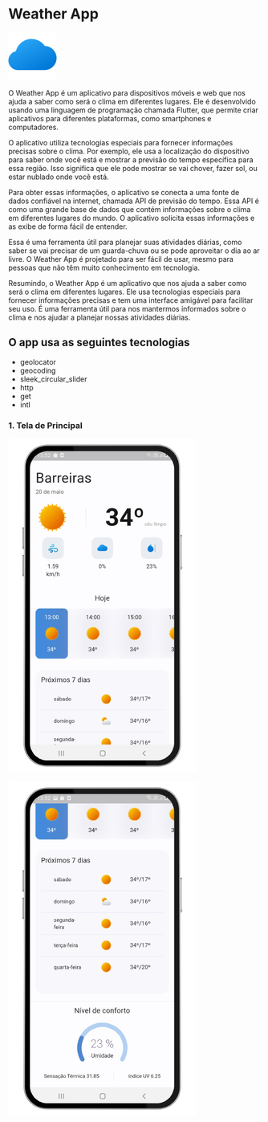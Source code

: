 # Weather App
![Weather Logo](https://raw.githubusercontent.com/Matheus-hora48/Weather-App/main/assets/icons/clouds.png)

O Weather App é um aplicativo para dispositivos móveis e web que nos ajuda a saber como será o clima em diferentes lugares. Ele é desenvolvido usando uma linguagem de programação chamada Flutter, que permite criar aplicativos para diferentes plataformas, como smartphones e computadores.

O aplicativo utiliza tecnologias especiais para fornecer informações precisas sobre o clima. Por exemplo, ele usa a localização do dispositivo para saber onde você está e mostrar a previsão do tempo específica para essa região. Isso significa que ele pode mostrar se vai chover, fazer sol, ou estar nublado onde você está.

Para obter essas informações, o aplicativo se conecta a uma fonte de dados confiável na internet, chamada API de previsão do tempo. Essa API é como uma grande base de dados que contém informações sobre o clima em diferentes lugares do mundo. O aplicativo solicita essas informações e as exibe de forma fácil de entender.

Essa é uma ferramenta útil para planejar suas atividades diárias, como saber se vai precisar de um guarda-chuva ou se pode aproveitar o dia ao ar livre. O Weather App é projetado para ser fácil de usar, mesmo para pessoas que não têm muito conhecimento em tecnologia.

Resumindo, o Weather App é um aplicativo que nos ajuda a saber como será o clima em diferentes lugares. Ele usa tecnologias especiais para fornecer informações precisas e tem uma interface amigável para facilitar seu uso. É uma ferramenta útil para nos mantermos informados sobre o clima e nos ajudar a planejar nossas atividades diárias.

## O app usa as seguintes tecnologias

- geolocator
- geocoding
- sleek_circular_slider
- http
- get
- intl

### 1. Tela de Principal

![Tela principal](https://raw.githubusercontent.com/Matheus-hora48/Weather-App/main/image-app/image1.jpg)

![Tela principal](https://raw.githubusercontent.com/Matheus-hora48/Weather-App/main/image-app/image2.jpg)
